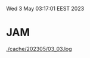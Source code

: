 Wed  3 May 03:17:01 EEST 2023
# JAM
<a href='./cache/202305/03_03.log'>./cache/202305/03_03.log</a>
